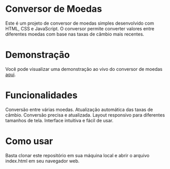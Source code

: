 # Conversor de Moedas
Este é um projeto de conversor de moedas simples desenvolvido com HTML, CSS e JavaScript. O conversor permite converter valores entre diferentes moedas com base nas taxas de câmbio mais recentes.

# Demonstração
Você pode visualizar uma demonstração ao vivo do conversor de moedas [aqui](https://devjjean.github.io/conversor-moedas/).

# Funcionalidades
Conversão entre várias moedas.
Atualização automática das taxas de câmbio.
Conversão precisa e atualizada.
Layout responsivo para diferentes tamanhos de tela.
Interface intuitiva e fácil de usar.

# Como usar
Basta clonar este repositório em sua máquina local e abrir o arquivo index.html em seu navegador web.
